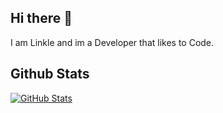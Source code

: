 ## Hi there 👋

I am Linkle and im a Developer that likes to Code.

## Github Stats
[![GitHub Stats](https://github-readme-stats.vercel.app/api?username=linkle69&show_icons=true&theme=tokyonight)]()
